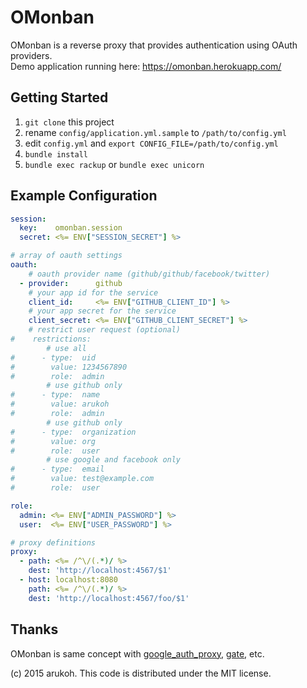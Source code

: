 OMonban
======

OMonban is a reverse proxy that provides authentication using OAuth providers.  
Demo application running here: https://omonban.herokuapp.com/


## Getting Started

1. `git clone` this project
1. rename `config/application.yml.sample` to `/path/to/config.yml`
1. edit `config.yml` and `export CONFIG_FILE=/path/to/config.yml`
1. `bundle install`
1. `bundle exec rackup` or `bundle exec unicorn`


## Example Configuration

```yaml
session:
  key:    omonban.session
  secret: <%= ENV["SESSION_SECRET"] %>

# array of oauth settings
oauth:
    # oauth provider name (github/github/facebook/twitter)
  - provider:      github
    # your app id for the service
    client_id:     <%= ENV["GITHUB_CLIENT_ID"] %>
    # your app secret for the service
    client_secret: <%= ENV["GITHUB_CLIENT_SECRET"] %>
    # restrict user request (optional) 
#    restrictions:
        # use all
#      - type:  uid
#        value: 1234567890
#        role:  admin
        # use github only
#      - type:  name
#        value: arukoh
#        role:  admin
        # use github only
#      - type:  organization
#        value: org
#        role:  user
        # use google and facebook only
#      - type:  email
#        value: test@example.com
#        role:  user

role:
  admin: <%= ENV["ADMIN_PASSWORD"] %>
  user:  <%= ENV["USER_PASSWORD"] %>

# proxy definitions
proxy:
  - path: <%= /^\/(.*)/ %>
    dest: 'http://localhost:4567/$1'
  - host: localhost:8080
    path: <%= /^\/(.*)/ %>
    dest: 'http://localhost:4567/foo/$1'
```


## Thanks

OMonban is same concept with [google_auth_proxy](https://github.com/bitly/google_auth_proxy), [gate](https://github.com/typester/gate), etc.  

(c) 2015 arukoh. This code is distributed under the MIT license.
